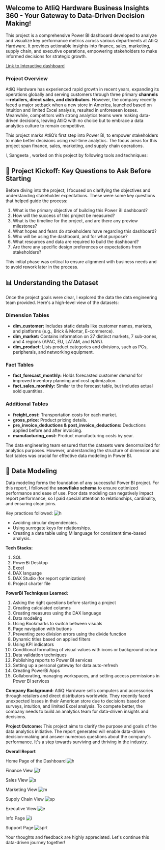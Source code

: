 ## Welcome to AtliQ Hardware Business Insights 360 - Your Gateway to Data-Driven Decision Making!

This project is a comprehensive Power BI dashboard developed to analyze and visualize key performance metrics across various departments at AtliQ Hardware. It provides actionable insights into finance, sales, marketing, supply chain, and executive operations, empowering stakeholders to make informed decisions for strategic growth.

[Link to Interactive dashboard](https://app.powerbi.com/view?r=eyJrIjoiMjliZjFjY2YtMTE4OC00NTBmLWE4ZmEtNTU5YzJhN2Q1ZTQyIiwidCI6ImM2ZTU0OWIzLTVmNDUtNDAzMi1hYWU5LWQ0MjQ0ZGM1YjJjNCJ9)

### Project Overview

AtliQ Hardware has experienced rapid growth in recent years, expanding its operations globally and serving customers through three primary **channels—retailers, direct sales, and distributors**. However, the company recently faced a major setback when a new store in America, launched based on intuition and limited Excel analysis, resulted in unforeseen losses. Meanwhile, competitors with strong analytics teams were making data-driven decisions, leaving AtliQ with no choice but to embrace a data analytics culture to remain competitive.

This project marks AtliQ’s first step into Power BI, to empower stakeholders to make better decisions using real-time analytics. The focus areas for this project span finance, sales, marketing, and supply chain operations.

I, Sangeeta , worked on this project by following tools and techniques:

## 📌 Project Kickoff: Key Questions to Ask Before Starting
Before diving into the project, I focused on clarifying the objectives and understanding stakeholder expectations. These were some key questions that helped guide the process:

1. What is the primary objective of building this Power BI dashboard?
2. How will the success of this project be measured?
3. What is the timeline for the project, and are there any preview milestones?
4. What hopes and fears do stakeholders have regarding this dashboard?
5. Who will be using the dashboard, and for what purpose?
6. What resources and data are required to build the dashboard?
7. Are there any specific design preferences or expectations from stakeholders?

This initial phase was critical to ensure alignment with business needs and to avoid rework later in the process.

## 📊 Understanding the Dataset

Once the project goals were clear, I explored the data the data engineering team provided. Here's a high-level view of the datasets:

### Dimension Tables

- **dim_customer:** Includes static details like customer names, markets, and platforms (e.g., Brick & Mortar, E-commerce).
- **dim_market:** Contains information on 27 distinct markets, 7 sub-zones, and 4 regions (APAC, EU, LATAM, and NAN).
- **dim_product:** Lists product categories and divisions, such as PCs, peripherals, and networking equipment.

### Fact Tables

- **fact_forecast_monthly:** Holds forecasted customer demand for improved inventory planning and cost optimization.
- **fact_sales_monthly:** Similar to the forecast table, but includes actual sold quantities.

### Additional Tables

- **freight_cost:** Transportation costs for each market.
- **gross_price:** Product pricing details.
- **pre_invoice_deductions & post_invoice_deductions:** Deductions applied before and after invoicing.
- **manufacturing_cost:** Product manufacturing costs by year.

The data engineering team ensured that the datasets were denormalized for analytics purposes. However, understanding the structure of dimension and fact tables was crucial for effective data modeling in Power BI.

## 📐 Data Modeling

Data modeling forms the foundation of any successful Power BI project. For this report, I followed the **snowflake schema** to ensure optimized performance and ease of use. Poor data modeling can negatively impact report performance, so I paid special attention to relationships, cardinality, and ensuring clean joins.

Key practices followed:
![h](https://github.com/user-attachments/assets/1eaab072-d23e-459a-8e24-be9ad0832042)


- Avoiding circular dependencies.
- Using surrogate keys for relationships.
- Creating a date table using M language for consistent time-based analysis.
  
**Tech Stacks:**

1. SQL
2. PowerBi Desktop
3. Excel
4. DAX language
5. DAX Studio (for report optimization)
6. Project charter file

**PowerBI Techniques Learned:**

1.  Asking the right questions before starting a project
2.  Creating calculated columns
3.  Creating measures using the DAX language
4.  Data modeling
5.  Using Bookmarks to switch between visuals
6.  Page navigation with buttons
7.  Preventing zero division errors using the divide function
8.  Dynamic titles based on applied filters
9.  Using KPI indicators
10. Conditional formatting of visual values with icons or background colour
11. Data validation techniques
12. Publishing reports to Power BI services
13. Setting up a personal gateway for data auto-refresh
14. Creating PowerBi Apps
15. Collaborating, managing workspaces, and setting access permissions in Power BI services

**Company Background:**
AtliQ Hardware sells computers and accessories through retailers and direct distributors worldwide. They recently faced unexpected losses in their American store due to decisions based on surveys, intuition, and limited Excel analysis. To compete better, the company needs to build an analytics team for data-driven insights and decisions.

**Project Outcome:**
This project aims to clarify the purpose and goals of the data analytics initiative. The report generated will enable data-driven decision-making and answer numerous questions about the company's performance. It's a step towards surviving and thriving in the industry.

**Overall Report**

Home Page of the Dashboard
![h](https://github.com/SangeetaYadav-DataAnalyst/AtliQ-Hardware-Business-Insights-360/blob/main/Home.png)

Finance View
![f](https://github.com/SangeetaYadav-DataAnalyst/AtliQ-Hardware-Business-Insights-360/blob/main/finance.png)

Sales View
![s](https://github.com/SangeetaYadav-DataAnalyst/AtliQ-Hardware-Business-Insights-360/blob/main/Sales.png)

Marketing View
![m](https://github.com/SangeetaYadav-DataAnalyst/AtliQ-Hardware-Business-Insights-360/blob/main/marketing.png)

Supply Chain View
![sp](https://github.com/SangeetaYadav-DataAnalyst/AtliQ-Hardware-Business-Insights-360/blob/main/Supply_Chain.png)

Executive View
![e](https://github.com/SangeetaYadav-DataAnalyst/AtliQ-Hardware-Business-Insights-360/blob/main/executive.png)

Info Page
![i](https://github.com/SangeetaYadav-DataAnalyst/AtliQ-Hardware-Business-Insights-360/blob/main/info.png)

Support Page
![sprt](https://github.com/SangeetaYadav-DataAnalyst/AtliQ-Hardware-Business-Insights-360/blob/main/Support.png)

Your thoughts and feedback are highly appreciated. Let's continue this data-driven journey together!
